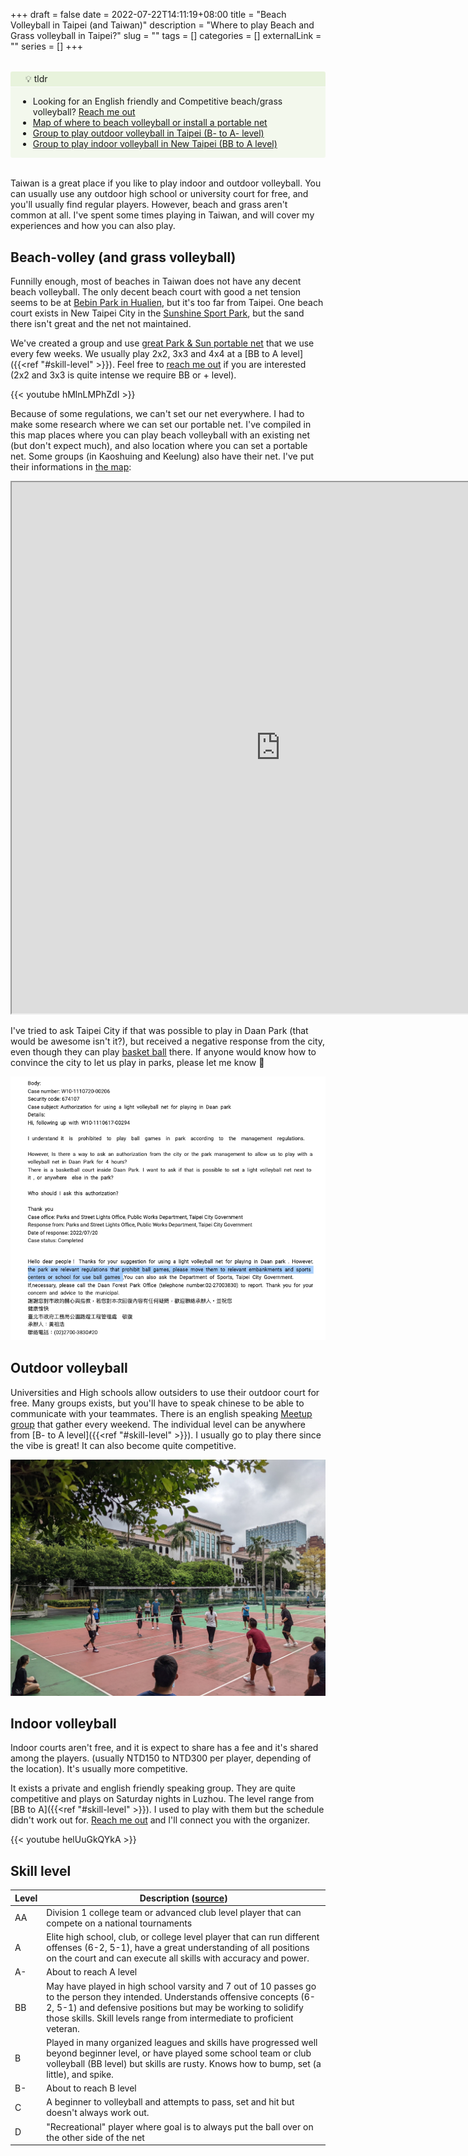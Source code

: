 +++ 
draft = false
date = 2022-07-22T14:11:19+08:00
title = "Beach Volleyball in Taipei (and Taiwan)"
description = "Where to play Beach and Grass volleyball in Taipei?"
slug = "" 
tags = []
categories = []
externalLink = ""
series = []
+++

<style>
.notice.question .notice-title {
    background-color: #8bc34a1a;
}

.notice .notice-title {
    margin: 0 -0.75rem;
    padding: 0.2rem 1.5rem;
    border-bottom: 1px solid #fafafa;
}

.notice.question {
    background-color: #9ccc651a;
}

.notice {
    border-radius: 0.2rem;
    position: relative;
    margin: 2rem 0;
    padding: 0 0.75rem;
    overflow: auto;
}

</style>

<div class="notice question">
  <div class="notice-title">
    💡 tldr
  </div>
  <div class="notice-content">
    <ul>
        <li>Looking for an English friendly and Competitive beach/grass volleyball? <a href="/about">Reach me out</li>
        <li><a href="https://www.google.com/maps/d/viewer?mid=1rZCw3SdiIVBASaNPQgN9-O2cCEv9TVQ&hl=en&ll=23.580052342615517%2C121.05340829999996&z=9">Map of where to beach volleyball or install a portable net</a></li>
        <li><a href="#outdoor-volleyball">Group to play outdoor volleyball in Taipei (B- to A- level)</a></li>
        <li><a href="#indoor-volleyball">Group to play indoor volleyball in New Taipei (BB to A level)</a></li>
    </ul>

  </div>
</div>

Taiwan is a great place if you like to play indoor and outdoor volleyball. You can usually use any outdoor high school or university court for free, and you'll usually find regular players. However, beach and grass aren't common at all.  I've spent some times playing in Taiwan, and will cover my experiences and how you can also play. 

## Beach-volley (and grass volleyball)

Funnilly enough, most of beaches in Taiwan does not have any decent beach volleyball. The only decent beach court with good a net tension seems to be at [Bebin Park in Hualien](https://www.google.com/maps?cid=15490952783537478442), but it's too far from Taipei. One beach court exists in New Taipei City in the [Sunshine Sport Park](https://goo.gl/maps/BkCM96u4DDPafrocA), but the sand there isn't great and the net not maintained. 

We've created a group and use [great Park & Sun portable net](https://www.parksun.com/Volleyball/Sets/spectrum-classic-volleyball-set.php) that we use every few weeks. We usually play 2x2, 3x3 and 4x4 at a [BB to A level]({{<ref "#skill-level" >}}). Feel free to [reach me out](/about/) if you are interested (2x2 and 3x3 is quite intense we require BB or + level). 

{{< youtube hMlnLMPhZdI >}}


Because of some regulations, we can't set our net everywhere. I had to make some research where we can set our portable net. I've compiled in this map places where you can play beach volleyball with an existing net (but don't expect much), and also location where you can set a portable net. Some groups (in Kaoshuing and Keelung) also have their net. I've put their informations in [the map](https://www.google.com/maps/d/viewer?mid=1rZCw3SdiIVBASaNPQgN9-O2cCEv9TVQ&hl=en&ll=23.580052342615545%2C121.05340829999996&z=8): 

<iframe src="https://www.google.com/maps/d/embed?mid=1rZCw3SdiIVBASaNPQgN9-O2cCEv9TVQ&hl=en&ehbc=2E312F" width="860" height="850"></iframe>

I've tried to ask Taipei City if that was possible to play in Daan Park (that would be awesome isn't it?), but received a negative response from the city, even though they can play [basket ball](https://goo.gl/maps/hSfF91PNTJGXdNcNA) there. If anyone would know how to convince the city to let us play in parks, please let me know 🙏 

![Ask Taipei City to use net in Parks](/img/volleyball-taipei/taipei-city-use-net-in-parks.png)




## Outdoor volleyball 

Universities and High schools allow outsiders to use their outdoor court for free. Many groups exists, but you'll have to speak chinese to be able to communicate with your teammates. There is an english speaking [Meetup group](https://www.meetup.com/taipei-sports-and-social-club/) that gather every weekend. The individual level can be anywhere from [B- to A level]({{<ref "#skill-level" >}}). I usually go to play there since the vibe is great! It can also become quite competitive. 

![Outdoor meetup volleyball Taipei](/img/volleyball-taipei/outdoor-meetup.jpg)


## Indoor volleyball
Indoor courts aren't free, and it is expect to share has a fee and it's shared among the players. (usually NTD150 to NTD300 per player, depending of the location). It's usually more competitive. 

It exists a private and english friendly speaking group. They are quite competitive and plays on Saturday nights in Luzhou. The level range from [BB to A]({{<ref "#skill-level" >}}). I used to play with them but the schedule didn't work out for. [Reach me out](/about/) and I'll connect you with the organizer. 

{{< youtube helUuGkQYkA >}}


## Skill level


   Level | Description ([source](https://rocklandvolleyball.net/skill-level))
---------|------
AA|Division 1 college team or advanced club level player that can compete on a national tournaments
A|Elite high school, club, or college level player that can run different offenses (6-2, 5-1), have a great understanding of all positions on the court and can execute all skills with accuracy and power.
A-| About to reach A level
BB|May have played in high school varsity and 7 out of 10 passes go to the person they intended. Understands offensive concepts (6-2, 5-1) and defensive positions but may be working to solidify those skills. Skill levels range from intermediate to proficient veteran.
B|Played in many organized leagues and skills have progressed well beyond beginner level, or have played some school team or club volleyball (BB level) but skills are rusty. Knows how to bump, set (a little), and spike.
B-| About to reach B level
C|A beginner to volleyball and attempts to pass, set and hit but doesn't always work out.
D|"Recreational" player where goal is to always put the ball over on the other side of the net



